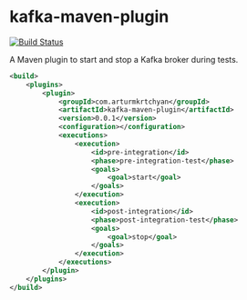 # kafka-maven-plugin

[![Build Status](https://api.travis-ci.org/repositories/arturmkrtchyan/kafka-maven-plugin.png)](https://travis-ci.org/arturmkrtchyan/kafka-maven-plugin)

A Maven plugin to start and stop a Kafka broker during tests.

```xml
<build>
    <plugins>
        <plugin>
            <groupId>com.arturmkrtchyan</groupId>
            <artifactId>kafka-maven-plugin</artifactId>
            <version>0.0.1</version>
            <configuration></configuration>
            <executions>
                <execution>
                    <id>pre-integration</id>
                    <phase>pre-integration-test</phase>
                    <goals>
                        <goal>start</goal>
                    </goals>
                </execution>
                <execution>
                    <id>post-integration</id>
                    <phase>post-integration-test</phase>
                    <goals>
                        <goal>stop</goal>
                    </goals>
                </execution>
            </executions>
        </plugin>
    </plugins>
</build>
```
